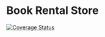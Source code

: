 # Book Rental Store

[![Coverage Status](https://coveralls.io/repos/github/othniel-agera/book-rental-store/badge.svg?branch=main)](https://coveralls.io/github/othniel-agera/book-rental-store?branch=main)